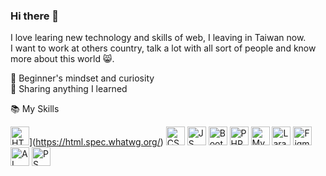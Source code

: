 ### Hi there 👋

<!--
- 🌱 I’m currently learning ...
- 👯 I’m looking to collaborate on ...
- 🤔 I’m looking for help with ...
- 💬 Ask me about ...
- 📫 How to reach me: ...
- 😄 Pronouns: ...
- ⚡ Fun fact: ...
-->

I love learing new technology and skills of web, I leaving in Taiwan now.  
I want to work at others country, talk a lot with all sort of people and know more about this world 😸.  


🍏 Beginner's mindset and curiosity  
🙌 Sharing anything I learned  

<!-- 🔭 Goals of 2023  
I want to learn English. Now I watch English youtube channels and articles everyday and write English articles about program technology each week,   
I hope I can prepared in 2023 💪. I also want to contribute more open source projects make I can improve my skills of program.  

🧠 That I know and use   -->



📚 My Skills      
<!-- ![My Skills](https://skillicons.dev/icons?i=html,css,js,bootstrap,php,mysql,laravel,figma,ai,ps) -->

<img src="https://cdn.jsdelivr.net/gh/devicons/devicon/icons/html5/html5-original.svg" alt="HTML" width="30" height="30">](https://html.spec.whatwg.org/) [<img src="https://cdn.jsdelivr.net/gh/devicons/devicon/icons/css3/css3-original.svg" alt="CSS" width="30" height="30">](https://www.w3.org/Style/CSS/) [<img src="https://cdn.jsdelivr.net/gh/devicons/devicon/icons/javascript/javascript-original.svg" alt="JS" width="30" height="30">](https://developer.mozilla.org/en-US/docs/Web/JavaScript) [<img src="https://cdn.jsdelivr.net/gh/devicons/devicon/icons/bootstrap/bootstrap-plain.svg" alt="Bootstrap" width="30" height="30">](https://getbootstrap.com/) [<img src="https://cdn.jsdelivr.net/gh/devicons/devicon/icons/php/php-original.svg" alt="PHP" width="30" height="30">](https://www.php.net/) [<img src="https://cdn.jsdelivr.net/gh/devicons/devicon/icons/mysql/mysql-original.svg" alt="MySQL" width="30" height="30">](https://www.mysql.com/) [<img src="https://cdn.jsdelivr.net/gh/devicons/devicon/icons/laravel/laravel-plain.svg" alt="Laravel" width="30" height="30">](https://laravel.com/) [<img src="https://cdn.jsdelivr.net/gh/devicons/devicon/icons/figma/figma-original.svg" alt="Figma" width="30" height="30">](https://www.figma.com/) [<img src="https://cdn.jsdelivr.net/gh/devicons/devicon/icons/illustrator/illustrator-plain.svg" alt="AI" width="30" height="30">](https://www.adobe.com/products/illustrator.html) [<img src="https://cdn.jsdelivr.net/gh/devicons/devicon/icons/photoshop/photoshop-plain.svg" alt="PS" width="30" height="30">](https://www.adobe.com/products/photoshop.html)







<!-- 🔧 Tool  
Version Control(Git/it-Flow)  
Open Source Projects  
Travis-CI  


💡 Projects  
Loading.....  

🔗 Get in touch  
Personal site:  
Dev.to:  
StackOverflow:  
Medium:    -->
